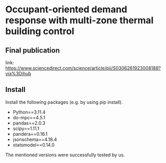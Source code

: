 # Occupant-oriented demand response with multi-zone thermal building control

## Final publication

link: https://www.sciencedirect.com/science/article/pii/S0306261923008188?via%3Dihub

## Install

Install the following packages (e.g. by using pip install).

- Python==3.11.4
- do-mpc==4.5.1
- pandas==2.0.3
- scipy==1.11.1
- pandera==0.16.1
- jsonschema==4.18.4
- statsmodel==0.14.0

The mentioned versions were successfully tested by us. 